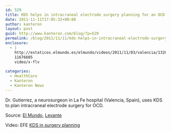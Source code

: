```yaml
---
id: 529
title: KDS helps in intracraneal electrode surgery planning for an OCD patient
date: 2011-11-11T17:05:32+00:00
author: kanteron
layout: post
guid: http://www.kanteron.com/blog/?p=529
permalink: /blog/2011/11/11/kds-helps-in-intracraneal-electrode-surgery-palnning-for-an-ocd-patient/
enclosure:
  - |
    http://estaticos.elmundo.es/elmundo/videos/2011/11/03/valencia/1320327655_extras_video.flv
    11676605
    video/x-flv
    
categories:
  - HealthCare
  - Kanteron
  - Kanteron News
---
```

Dr. Gutierrez, a neurosurgeon in La Fe hospital (Valencia, Spain), uses KDS to plan intracraneal electrode surgery for OCD.

Source: <a title="http://www.elmundo.es/elmundo/2011/11/03/valencia/1320327655.html" href="http://www.elmundo.es/elmundo/2011/11/03/valencia/1320327655.html" target="_blank">El Mundo</a>, <a title="http://www.levante-emv.com/comunitat-valenciana/2011/11/03/electrodos-obsesiones/853724.html" href="http://www.levante-emv.com/comunitat-valenciana/2011/11/03/electrodos-obsesiones/853724.html" target="_blank">Levante</a>

Video: EFE [KDS in surgery planning](http://estaticos.elmundo.es/elmundo/videos/2011/11/03/valencia/1320327655_extras_video.flv)